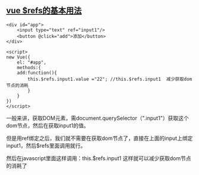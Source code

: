 ## [vue $refs的基本用法](https://www.cnblogs.com/xueweijie/p/6907676.html)

```vue
<div id="app">
    <input type="text" ref="input1"/>
    <button @click="add">添加</button>
</div>
```

```vue
<script>
new Vue({
    el: "#app",
    methods:{
    add:function(){
        this.$refs.input1.value ="22"; //this.$refs.input1  减少获取dom节点的消耗
        }
    }
})
</script>
```

一般来讲，获取DOM元素，需document.querySelector（".input1"）获取这个dom节点，然后在获取input1的值。

但是用ref绑定之后，我们就不需要在获取dom节点了，直接在上面的input上绑定input1，然后$refs里面调用就行。

然后在javascript里面这样调用：this.$refs.input1  这样就可以减少获取dom节点的消耗了